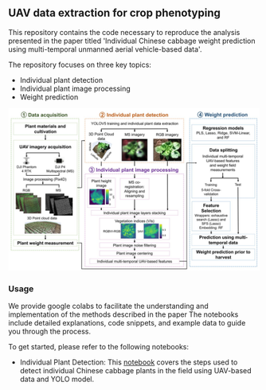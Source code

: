 ## UAV data extraction for crop phenotyping


This repository contains the code necessary to reproduce the analysis presented in the paper titled 'Individual Chinese cabbage weight prediction using multi-temporal unmanned aerial vehicle-based data'. 

The repository focuses on three key topics:

- Individual plant detection
- Individual plant image processing
- Weight prediction

![Figure 1. Chinese cabbage weight prediction workflow](figures/figure_1.jpg)


### Usage

We provide google colabs to facilitate the understanding and implementation of the methods described in the paper The notebooks include detailed explanations, code snippets, and example data to guide you through the process.

To get started, please refer to the following notebooks:

- Individual Plant Detection: This [notebook](https://colab.research.google.com/github/anaguilarar/CC_Weight_Prediction/blob/main/1_Individual_plant_detection_YOLO_training.ipynb#scrollTo=E6HJhgJy-8M1) covers the steps used to detect individual Chinese cabbage plants in the field using UAV-based data and YOLO model.





